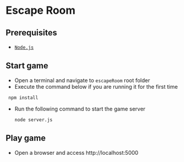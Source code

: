 Escape Room
==========================================================================================

## Prerequisites 

- [`Node.js`](https://nodejs.org/en/)

## Start game

- Open a terminal and navigate to `escapeRoom` root folder
- Execute the command below if you are running it for the first time
 ```
  npm install
  ```
- Run the following command to start the game server
  ```
  node server.js
  ```
## Play game
- Open a browser and access http://localhost:5000